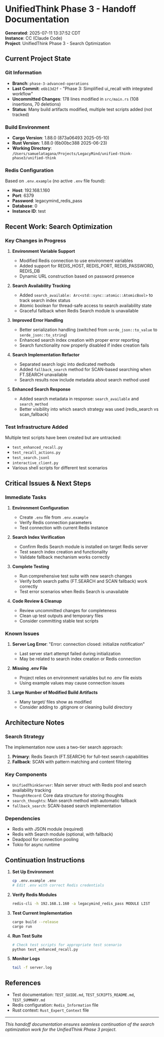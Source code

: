 # UnifiedThink Phase 3 - Handoff Documentation

**Generated**: 2025-07-11 13:37:52 CDT  
**Instance**: CC (Claude Code)  
**Project**: UnifiedThink Phase 3 - Search Optimization  

## Current Project State

### Git Information
- **Branch**: `phase-3-advanced-operations`
- **Last Commit**: `e6b13d2f` - "Phase 3: Simplified ui_recall with integrated workflow"
- **Uncommitted Changes**: 178 lines modified in `src/main.rs` (108 insertions, 70 deletions)
- **Status**: Many build artifacts modified, multiple test scripts added (not tracked)

### Build Environment
- **Cargo Version**: 1.88.0 (873a06493 2025-05-10)
- **Rust Version**: 1.88.0 (6b00bc388 2025-06-23)
- **Working Directory**: `/Users/samuelatagana/Projects/LegacyMind/unified-think-phase3/unified-think`

### Redis Configuration
Based on `.env.example` (no active `.env` file found):
- **Host**: 192.168.1.160
- **Port**: 6379
- **Password**: legacymind_redis_pass
- **Database**: 0
- **Instance ID**: test

## Recent Work: Search Optimization

### Key Changes in Progress

1. **Environment Variable Support**
   - Modified Redis connection to use environment variables
   - Added support for REDIS_HOST, REDIS_PORT, REDIS_PASSWORD, REDIS_DB
   - Dynamic URL construction based on password presence

2. **Search Availability Tracking**
   - Added `search_available: Arc<std::sync::atomic::AtomicBool>` to track search index status
   - Atomic boolean for thread-safe access to search availability state
   - Graceful fallback when Redis Search module is unavailable

3. **Improved Error Handling**
   - Better serialization handling (switched from `serde_json::to_value` to `serde_json::to_string`)
   - Enhanced search index creation with proper error reporting
   - Search functionality now properly disabled if index creation fails

4. **Search Implementation Refactor**
   - Separated search logic into dedicated methods
   - Added `fallback_search` method for SCAN-based searching when FT.SEARCH unavailable
   - Search results now include metadata about search method used

5. **Enhanced Search Response**
   - Added search metadata in response: `search_available` and `search_method`
   - Better visibility into which search strategy was used (redis_search vs scan_fallback)

### Test Infrastructure Added
Multiple test scripts have been created but are untracked:
- `test_enhanced_recall.py`
- `test_recall_actions.py`
- `test_search.jsonl`
- `interactive_client.py`
- Various shell scripts for different test scenarios

## Critical Issues & Next Steps

### Immediate Tasks
1. **Environment Configuration**
   - Create `.env` file from `.env.example`
   - Verify Redis connection parameters
   - Test connection with current Redis instance

2. **Search Index Verification**
   - Confirm Redis Search module is installed on target Redis server
   - Test search index creation and functionality
   - Validate fallback mechanism works correctly

3. **Complete Testing**
   - Run comprehensive test suite with new search changes
   - Verify both search paths (FT.SEARCH and SCAN fallback) work correctly
   - Test error scenarios when Redis Search is unavailable

4. **Code Review & Cleanup**
   - Review uncommitted changes for completeness
   - Clean up test outputs and temporary files
   - Consider committing stable test scripts

### Known Issues
1. **Server Log Error**: "Error: connection closed: initialize notification"
   - Last server start attempt failed during initialization
   - May be related to search index creation or Redis connection

2. **Missing .env File**
   - Project relies on environment variables but no .env file exists
   - Using example values may cause connection issues

3. **Large Number of Modified Build Artifacts**
   - Many target/ files show as modified
   - Consider adding to .gitignore or cleaning build directory

## Architecture Notes

### Search Strategy
The implementation now uses a two-tier search approach:
1. **Primary**: Redis Search (FT.SEARCH) for full-text search capabilities
2. **Fallback**: SCAN with pattern matching and content filtering

### Key Components
- `UnifiedThinkServer`: Main server struct with Redis pool and search availability tracking
- `ThoughtRecord`: Core data structure for storing thoughts
- `search_thoughts`: Main search method with automatic fallback
- `fallback_search`: SCAN-based search implementation

### Dependencies
- Redis with JSON module (required)
- Redis with Search module (optional, with fallback)
- Deadpool for connection pooling
- Tokio for async runtime

## Continuation Instructions

1. **Set Up Environment**
   ```bash
   cp .env.example .env
   # Edit .env with correct Redis credentials
   ```

2. **Verify Redis Modules**
   ```bash
   redis-cli -h 192.168.1.160 -a legacymind_redis_pass MODULE LIST
   ```

3. **Test Current Implementation**
   ```bash
   cargo build --release
   cargo run
   ```

4. **Run Test Suite**
   ```bash
   # Check test scripts for appropriate test scenario
   python test_enhanced_recall.py
   ```

5. **Monitor Logs**
   ```bash
   tail -f server.log
   ```

## References
- Test documentation: `TEST_GUIDE.md`, `TEST_SCRIPTS_README.md`, `TEST_SUMMARY.md`
- Redis configuration: `Redis_Information` file
- Rust context: `Rust_Expert_Context` file

---
*This handoff documentation ensures seamless continuation of the search optimization work for the UnifiedThink Phase 3 project.*